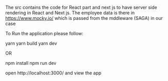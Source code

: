 The src contains the code for React part and next js to have server side rendering in React and Next js.
The employee data is there in https://www.mocky.io/ which is passed from the mddleware (SAGA) in our case

To Run the application please follow:

yarn
yarn build
yarn dev

OR

npm install
npm run dev

open http://localhost:3000/ and view the app